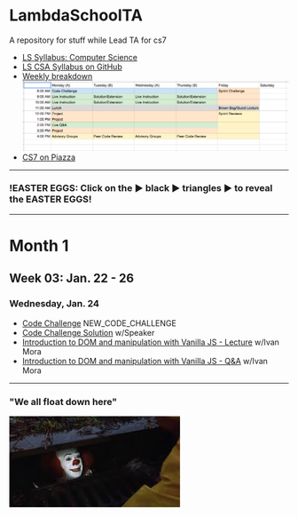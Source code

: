 # LambdaSchoolTA
A repository for stuff while Lead TA for cs7

- [LS Syllabus: Computer Science](http://ls-training-kit.netlify.com/cs-master)
- [LS CSA Syllabus on GitHub](https://github.com/LambdaSchool/LambdaCSA-Syllabus)
- [Weekly breakdown](https://docs.google.com/spreadsheets/d/1m83sq7Td5jpJ0XQUTwN7dJKhBHvIUppyHGIQ58pVQl4/edit?usp=sharing)
![Weekly Schedule](/art/weeklySchedule.png)
- [CS7 on Piazza](https://piazza.com/class/jc6vhnh8mdl5pw)

***
### !EASTER EGGS: Click on the ▶︎ black ▶︎ triangles ▶︎ to reveal the EASTER EGGS!
***

<!-- <details><summary>Month 1: January, 2018</summary><p> -->

# Month 1
## Week 03: Jan. 22 - 26
### Wednesday, Jan. 24
- [Code Challenge](https://repl.it/student/submissions/#) NEW_CODE_CHALLENGE
- [Code Challenge Solution](VIDEO_RECORDED_NOT_POSTED) w/Speaker
- [Introduction to DOM and manipulation with Vanilla JS - Lecture](https://youtu.be/X8Q1yD1wjig) w/Ivan Mora
- [Introduction to DOM and manipulation with Vanilla JS - Q&A](https://youtu.be/iuzkSVRJEss) w/Ivan Mora
***

<!-- </p></details> -->

### "We all float down here"
![We all float down here](/art/pennywise.jpeg)

